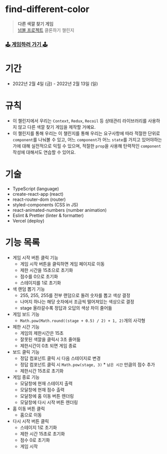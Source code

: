 # find-different-color

> **다른 색깔 찾기 게임**  
> [넘블 프로젝트](https://numble-react.vercel.app/) 클론하기 챌린지

### [🕹️ 게임하러 가기 🕹️](https://find-different-color.vercel.app/)

# 기간

- 2022년 2월 4일 (금) - 2022년 2월 13일 (일)

# 규칙

- 이 챌린지에서 우리는 `Context`, `Redux`, `Recoil` 등 상태관리 라이브러리를 사용하지 않고 다른 색깔 찾기 게임을 제작할 거예요.
- 이 챌린지를 통해 우리는 이 챌린지를 통해 우리는 요구사항에 따라 적절한 단위로 `component`를 나눠볼 수 있고, 어느 `component`가 어느 `state`를 가지고 있어야하는가에 대해 실전적으로 익힐 수 있으며, 적절한 `prop`을 사용해 탄력적인 `component` 작성에 대해서도 연습할 수 있어요.

# 기술

- TypeScript (language)
- create-react-app (react)
- react-router-dom (router)
- styled-components (CSS in JS)
- react-animated-numbers (number animation)
- Eslint & Prettier (linter & formatter)
- Vercel (deploy)

# 기능 목록

- 게임 시작 버튼 클릭 기능
  - 게임 시작 버튼을 클릭하면 게임 페이지로 이동
  - 제한 시간을 15초으로 초기화
  - 점수를 0으로 초기화
  - 스테이지를 1로 초기화
- 색 랜덤 뽑기 기능
  - 255, 255, 255를 전부 랜덤으로 돌려 숫자를 뽑고 색상 결정
  - 나머지 하나는 해당 숫자에서 조금씩 떨어져있는 색상으로 결정
  - stage 올라갈수록 정답과 오답의 색상 차이 줄어듦
- 게임 보드 기능
  - `Math.pow(Math.round((stage + 0.5) / 2) + 1, 2)`개의 사각형
- 제한 시간 기능
  - 게임의 제한시간은 15초
  - 잘못된 색깔을 클릭시 3초 줄어듦
  - 제한시간이 0초 되면 게임 종료
- 보드 클릭 기능
  - 정답 컴포넌트 클릭 시 다음 스테이지로 변경
  - 정답 컴포넌트 클릭 시 `Math.pow(stage, 3)` \* `남은 시간` 만큼의 점수 추가
  - 제한시간 15초로 초기화
- 게임 종료 기능
  - 모달창에 현재 스테이지 출력
  - 모달창에 현재 점수 출력
  - 모달창에 홈 이동 버튼 렌더링
  - 모달창에 다시 시작 버튼 렌더링
- 홈 이동 버튼 클릭
  - 홈으로 이동
- 다시 시작 버튼 클릭
  - 스테이지 1로 초기화
  - 제한 시간 15초로 초기화
  - 점수 0로 초기화
  - 게임 시작
